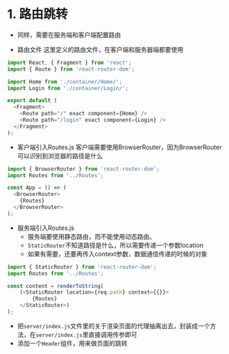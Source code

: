 # 1. 路由跳转
+ 同样，需要在服务端和客户端配置路由

+ 路由文件
这里定义的路由文件，在客户端和服务器端都要使用

```javascript
import React, { Fragment } from 'react';
import { Route } from 'react-router-dom';

import Home from './container/Home/';
import Login from './container/Login/';

export default (
  <Fragment>
    <Route path="/" exact component={Home} />
    <Route path="/login" exact component={Login} />
  </Fragment>
);
```

+ 客户端引入Routes.js
客户端需要使用BrowserRouter，因为BrowserRouter可以识别到浏览器的路径是什么

```javascript
import { BrowserRouter } from 'react-router-dom';
import Routes from '../Routes';

const App = () => (
  <BrowserRouter>
    {Routes}
  </BrowserRouter>
);
```

+ 服务端引入Routes.js
	+ 服务端要使用静态路由，而不能使用动态路由。
	+ `StaticRouter`不知道路径是什么，所以需要传递一个参数location
	+ 如果有需要，还要再传入context参数，数据通信传递的时候的对象

```javascript
import { StaticRouter } from 'react-router-dom';
import Routes from '../Routes';

const content = renderToString(
	(<StaticRouter location={req.path} context={{}}>
		{Routes}
	</StaticRouter>)
);
```

+ 把`server/index.js`文件里的关于渲染页面的代理抽离出去，封装成一个方法，在`server/index.js`里直接调用传参即可
+ 添加一个`Header`组件，用来做页面的跳转
